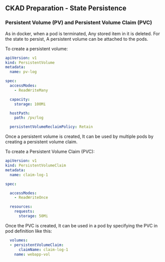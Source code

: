 ## CKAD Preparation - State Persistence

### Persistent Volume (PV) and Persistent Volume Claim (PVC)

As in docker, when a pod is terminated, Any stored item in it is deleted. For the state to persist, A persistent volume can be attached to the pods. 

To create a persistent volume:
```yaml
apiVersion: v1
kind: PersistentVolume
metadata:
  name: pv-log

spec:
  accessModes:
    - ReadWriteMany

  capacity:
    storage: 100Mi

  hostPath:
    path: /pv/log

  persistentVolumeReclaimPolicy: Retain
```

Once a persistent volume is created, It can be used by multiple pods by creating a persistent volume claim.

To create a Persistent Volume Claim (PVC):
```yaml
apiVersion: v1
kind: PersistentVolumeClaim
metadata:
  name: claim-log-1

spec:

  accessModes:
    - ReadWriteOnce

  resources:
    requests:
      storage: 50Mi
```

Once the PVC is created, It can be used in a pod by specifying the PVC in pod definition like this:
```yaml
  volumes:
  - persistentVolumeClaim:
      claimName: claim-log-1
    name: webapp-vol
```


